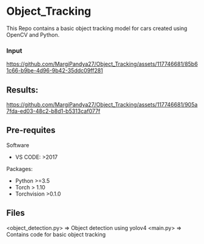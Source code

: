 # Object_Tracking

This Repo contains a basic object tracking model for cars created using OpenCV and Python.

### Input
https://github.com/MargiPandya27/Object_Tracking/assets/117746681/85b61c66-b9be-4d96-9b42-35ddc09ff281

## Results:
https://github.com/MargiPandya27/Object_Tracking/assets/117746681/905a7fda-ed03-48c2-b8d1-b5313caf077f


## Pre-requites
Software
* VS CODE: >2017

Packages:

* Python >=3.5
* Torch > 1.10
* Torchvision >0.1.0

## Files
<object_detection.py> => Object detection using yolov4
<main.py> => Contains code for basic object tracking

